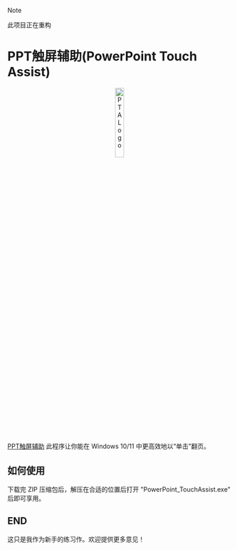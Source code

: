 > [!NOTE]
> 此项目正在重构

# PPT触屏辅助(PowerPoint Touch Assist)

<center><img src="img/logo.png" alt="PTA Logo" width="20%"/></center>

[PPT触屏辅助](https://pptfortouch.framer.website) 此程序让你能在 Windows 10/11 中更高效地以“单击”翻页。

## 如何使用

下载完 ZIP 压缩包后，解压在合适的位置后打开 "PowerPoint_TouchAssist.exe" 后即可享用。

## END

这只是我作为新手的练习作。欢迎提供更多意见！
